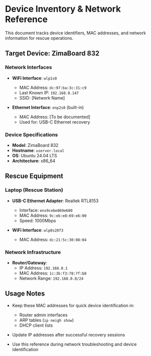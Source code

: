 # Device Inventory & Network Reference

This document tracks device identifiers, MAC addresses, and network information for rescue operations.

## Target Device: ZimaBoard 832

### Network Interfaces
- **WiFi Interface**: `wlp1s0`
  - MAC Address: `dc:97:ba:3c:31:c9`
  - Last Known IP: `192.168.0.147`
  - SSID: [Network Name]

- **Ethernet Interface**: `enp2s0` (built-in)
  - MAC Address: [To be documented]
  - Used for: USB-C Ethernet recovery

### Device Specifications
- **Model**: ZimaBoard 832
- **Hostname**: `userver.local`
- **OS**: Ubuntu 24.04 LTS
- **Architecture**: x86_64

## Rescue Equipment

### Laptop (Rescue Station)
- **USB-C Ethernet Adapter**: Realtek RTL8153
  - Interface: `enx9cebe869e600`
  - MAC Address: `9c:eb:e8:69:e6:00`
  - Speed: 1000Mbps

- **WiFi Interface**: `wlp0s20f3`
  - MAC Address: `dc:21:5c:30:08:04`

### Network Infrastructure
- **Router/Gateway**: 
  - IP Address: `192.168.0.1`
  - MAC Address: `1c:3b:f3:78:7f:b8`
  - Network Range: `192.168.0.0/24`

## Usage Notes

- Keep these MAC addresses for quick device identification in:
  - Router admin interfaces
  - ARP tables (`ip neigh show`)
  - DHCP client lists
  
- Update IP addresses after successful recovery sessions

- Use this reference during network troubleshooting and device identification
